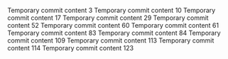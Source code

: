 Temporary commit content 3
Temporary commit content 10
Temporary commit content 17
Temporary commit content 29
Temporary commit content 52
Temporary commit content 60
Temporary commit content 61
Temporary commit content 83
Temporary commit content 84
Temporary commit content 109
Temporary commit content 113
Temporary commit content 114
Temporary commit content 123
